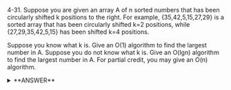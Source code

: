 ﻿4-31. Suppose you are given an array A of n sorted numbers that has been circularly shifted k positions to the right. For example, {35,42,5,15,27,29} is a sorted array that has been circularly shifted k=2 positions, while {27,29,35,42,5,15} has been shifted k=4 positions.

Suppose you know what k is. Give an O(1) algorithm to find the largest number in A.
Suppose you do not know what k is. Give an O(lgn) algorithm to find the largest number in A. For partial credit, you may give an O(n) algorithm.


<details>
<summary>**ANSWER**</summary>
  <p>

	(a)  
        k - 1 index is largest  

    (b) 
        Find halfway point  
        Whichever number is larest at beginning of each halfway then look inside that one  
        Repeat until you have the largest number  

    ---------------------------------------------------------------

    (b)  
        Assume set indexes are zero based  
        FindNumberOfRotations(A):  
            1. if  (A[0] < A[n-1]) then  
                There is no rotation made return 0  
            2. low =  0, high =1  
            3. mid = (low + high)/2  
            4. if(A[mid] < A[high]) then  
                    Transition lies in left half of the array  
                    if A[mid-1] > A[mid] then return mid  
                    else  
                        high = mid-1  
                        Go to step 3.  
                else  
                    Transition lies in right half of array  
                    if(A[mid] > A[mid+1]) then return mid+1  
                    else  
                        low = mid+1  
                        Go to step 3  

  
  </p>
</details>
